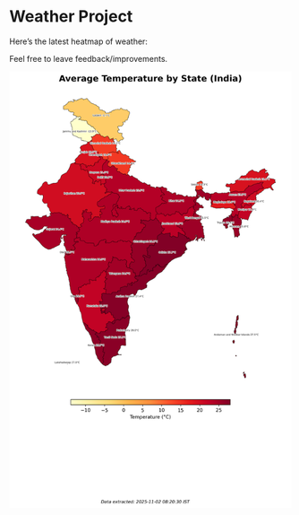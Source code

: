 # Weather Project

Here’s the latest heatmap of weather:

Feel free to leave feedback/improvements.

![India Heatmap](docs/assets/india_heatmap.png?v=06C6F9)
